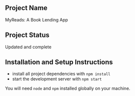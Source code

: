 ## Project Name 

MyReads: A Book Lending App



## Project Status

Updated and complete


## Installation and Setup Instructions

* install all project dependencies with `npm install`
* start the development server with `npm start`

You will need `node` and `npm` installed globally on your machine.  

